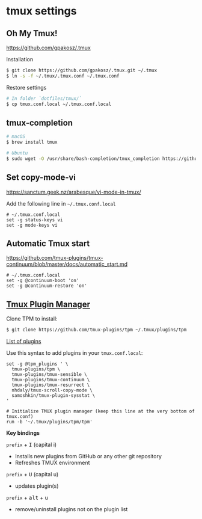 # tmux settings

## Oh My Tmux!

https://github.com/gpakosz/.tmux

Installation

```bash
$ git clone https://github.com/gpakosz/.tmux.git ~/.tmux
$ ln -s -f ~/.tmux/.tmux.conf ~/.tmux.conf
```

Restore settings

```bash
# In folder `dotfiles/tmux/`
$ cp tmux.conf.local ~/.tmux.conf.local
```

## tmux-completion

```sh
# macOS
$ brew install tmux

# Ubuntu
$ sudo wget -O /usr/share/bash-completion/tmux_completion https://github.com/imomaliev/tmux-bash-completion/raw/master/completions/tmux
```

## Set copy-mode-vi

https://sanctum.geek.nz/arabesque/vi-mode-in-tmux/

Add the following line in `~/.tmux.conf.local`

```
# ~/.tmux.conf.local
set -g status-keys vi
set -g mode-keys vi
```

## Automatic Tmux start

https://github.com/tmux-plugins/tmux-continuum/blob/master/docs/automatic_start.md

```
# ~/.tmux.conf.local
set -g @continuum-boot 'on'
set -g @continuum-restore 'on'
```

## [Tmux Plugin Manager](https://github.com/tmux-plugins/tpm)

Clone TPM to install:

```bash
$ git clone https://github.com/tmux-plugins/tpm ~/.tmux/plugins/tpm
```

[List of plugins](https://github.com/gpakosz/.tmux/issues/228#issuecomment-472205869)

Use this syntax to add plugins in your `tmux.conf.local`:

```
set -g @tpm_plugins ' \
  tmux-plugins/tpm \
  tmux-plugins/tmux-sensible \
  tmux-plugins/tmux-continuum \
  tmux-plugins/tmux-resurrect \
  nhdaly/tmux-scroll-copy-mode \
  samoshkin/tmux-plugin-sysstat \
'

# Initialize TMUX plugin manager (keep this line at the very bottom of tmux.conf)
run -b '~/.tmux/plugins/tpm/tpm'
```

**Key bindings**

`prefix` + <kbd>I</kbd> (capital i)

- Installs new plugins from GitHub or any other git repository
- Refreshes TMUX environment

`prefix` + <kbd>U</kbd> (capital u)

- updates plugin(s)

`prefix` + <kbd>alt</kbd> + <kbd>u</kbd>

- remove/uninstall plugins not on the plugin list

